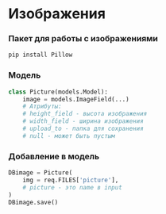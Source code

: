 # Изображения

### Пакет для работы с изображениями
```bash
pip install Pillow 
```

### Модель
```python
class Picture(models.Model):
    image = models.ImageField(...)
    # Атрибуты:
    # height_field - высота изображения
    # width_field - ширина изображения
    # upload_to - папка для сохранения
    # null - может быть пустым
```

### Добавление в модель
```python
DBimage = Picture(
    img = req.FILES['picture'],
    # picture - это name в input
)
DBimage.save()
```
